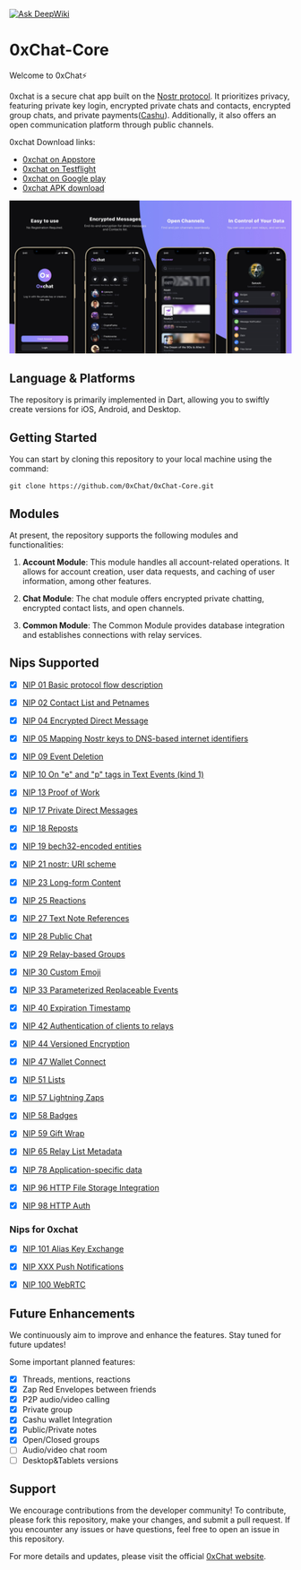 [![Ask DeepWiki](https://deepwiki.com/badge.svg)](https://deepwiki.com/0xchat-app/0xchat-core)

# 0xChat-Core

Welcome to 0xChat⚡️

0xchat is a secure chat app built on the [Nostr protocol](https://github.com/nostr-protocol/nips). It prioritizes privacy, featuring private key login, encrypted private chats and contacts, encrypted group chats, and private payments([Cashu](https://cashu.space/)). Additionally, it also offers an open communication platform through public channels.

0xchat Download links:

  - [0xchat on Appstore](https://apps.apple.com/app/0xchat/id1637607169)
  - [0xchat on Testflight](https://testflight.apple.com/join/AjdJFBmU)
  - [0xchat on Google play](https://play.google.com/store/apps/details?id=com.oxchat.nostr)
  - [0xchat APK download](https://github.com/0xchat-app/0xchat-app-main/releases)

![](https://github.com/0xchat-app/.github/blob/main/profile/banner.jpeg)

## Language & Platforms
The repository is primarily implemented in Dart, allowing you to swiftly create versions for iOS, Android, and Desktop.

## Getting Started
You can start by cloning this repository to your local machine using the command:

```git
git clone https://github.com/0xChat/0xChat-Core.git
```

## Modules
At present, the repository supports the following modules and functionalities:

1. **Account Module**: This module handles all account-related operations. It allows for account creation, user data requests, and caching of user information, among other features.

2. **Chat Module**: The chat module offers encrypted private chatting, encrypted contact lists, and open channels.
3. **Common Module**: The Common Module provides database integration and establishes connections with relay services.


## Nips Supported
- [x] [NIP 01 Basic protocol flow description](https://github.com/nostr-protocol/nips/blob/master/01.md)
- [x] [NIP 02 Contact List and Petnames](https://github.com/nostr-protocol/nips/blob/master/02.md)
- [x] [NIP 04 Encrypted Direct Message](https://github.com/nostr-protocol/nips/blob/master/04.md)
- [x] [NIP 05 Mapping Nostr keys to DNS-based internet identifiers](https://github.com/nostr-protocol/nips/blob/master/05.md)
- [x] [NIP 09 Event Deletion](https://github.com/nostr-protocol/nips/blob/master/09.md)
- [x] [NIP 10 On "e" and "p" tags in Text Events (kind 1)](https://github.com/nostr-protocol/nips/blob/master/10.md)
- [x] [NIP 13 Proof of Work](https://github.com/nostr-protocol/nips/blob/master/13.md)
- [x] [NIP 17 Private Direct Messages](https://github.com/nostr-protocol/nips/blob/master/17.md)
- [x] [NIP 18 Reposts](https://github.com/nostr-protocol/nips/blob/master/18.md)
- [x] [NIP 19 bech32-encoded entities](https://github.com/nostr-protocol/nips/blob/master/19.md)
- [x] [NIP 21 nostr: URI scheme](https://github.com/nostr-protocol/nips/blob/master/21.md)
- [x] [NIP 23 Long-form Content](https://github.com/nostr-protocol/nips/blob/master/23.md)
- [x] [NIP 25 Reactions](https://github.com/nostr-protocol/nips/blob/master/25.md)
- [x] [NIP 27 Text Note References](https://github.com/nostr-protocol/nips/blob/master/27.md)
- [x] [NIP 28 Public Chat](https://github.com/nostr-protocol/nips/blob/master/28.md)
- [x] [NIP 29 Relay-based Groups](https://github.com/nostr-protocol/nips/blob/master/29.md)
- [x] [NIP 30 Custom Emoji](https://github.com/nostr-protocol/nips/blob/master/30.md)
- [x] [NIP 33 Parameterized Replaceable Events](https://github.com/nostr-protocol/nips/blob/master/33.md)
- [x] [NIP 40 Expiration Timestamp](https://github.com/nostr-protocol/nips/blob/master/40.md)
- [x] [NIP 42 Authentication of clients to relays](https://github.com/nostr-protocol/nips/blob/master/42.md)
- [x] [NIP 44 Versioned Encryption](https://github.com/nostr-protocol/nips/blob/master/44.md)
- [x] [NIP 47 Wallet Connect](https://github.com/nostr-protocol/nips/blob/master/47.md)
- [x] [NIP 51 Lists](https://github.com/nostr-protocol/nips/blob/master/51.md)
- [x] [NIP 57 Lightning Zaps](https://github.com/nostr-protocol/nips/blob/master/57.md)
- [x] [NIP 58 Badges](https://github.com/nostr-protocol/nips/blob/master/58.md)
- [x] [NIP 59 Gift Wrap](https://github.com/nostr-protocol/nips/blob/master/59.md)
- [x] [NIP 65 Relay List Metadata](https://github.com/nostr-protocol/nips/blob/master/65.md)
- [x] [NIP 78 Application-specific data](https://github.com/nostr-protocol/nips/blob/master/78.md)
- [x] [NIP 96 HTTP File Storage Integration](https://github.com/nostr-protocol/nips/blob/master/96.md)
- [x] [NIP 98 HTTP Auth](https://github.com/nostr-protocol/nips/blob/master/98.md)


### Nips for 0xchat
- [x] [NIP 101 Alias Key Exchange](https://github.com/water783/nips/blob/nip101/101.md)
- [x] [NIP XXX Push Notifications](https://github.com/0xchat-app/0xchat-core/blob/main/doc/nofitications.md)
- [x] [NIP 100 WebRTC](https://github.com/jacany/nips/blob/webrtc/100.md)


## Future Enhancements

We continuously aim to improve and enhance the features. Stay tuned for future updates!

Some important planned features:

- [x] Threads, mentions, reactions
- [x] Zap Red Envelopes between friends
- [x] P2P audio/video calling
- [x] Private group
- [x] Cashu wallet Integration
- [x] Public/Private notes
- [x] Open/Closed groups
- [ ] Audio/video chat room
- [ ] Desktop&Tablets versions

## Support

We encourage contributions from the developer community! To contribute, please fork this repository, make your changes, and submit a pull request. 
If you encounter any issues or have questions, feel free to open an issue in this repository.

For more details and updates, please visit the official [0xChat website](https://www.0xchat.com).
